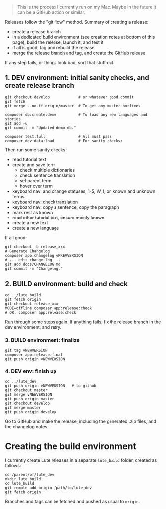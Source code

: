> This is the process I currently run on my Mac.  Maybe in the future it can be a GitHub action or similar.

Releases follow the "git flow" method.  Summary of creating a release:

* create a release branch
* in a dedicated build environment (see creation notes at bottom of this page), build the release, launch it, and test it
* if all is good, tag and rebuild the release
* merge the release branch and tag, and create the GitHub release

If any step fails, or things look bad, sort that stuff out.

## 1. DEV environment: initial sanity checks, and create release branch

```
git checkout develop             # or whatever good commit
git fetch
git merge --no-ff origin/master  # To get any master hotfixes

composer db:create:demo          # To load any new languages and stories
git add -u
git commit -m "Updated demo db."

composer test:full               # All must pass
composer dev:data:load           # For sanity checks:
```

Then run some sanity checks:

* read tutorial text
* create and save term
  * check multiple dictionaries
  * check sentence translation
  * set parent term
  * hover over term
* keyboard nav: and change statuses, 1-5, W, I, on known and unknown terms
* keyboard nav: check translation
* keyboard nav: copy a sentence, copy the paragraph
* mark rest as known
* read other tutorial text, ensure mostly known
* create a new text
* create a new language

If all good:

```
git checkout -b release_xxx
# Generate Changelog
composer app:changelog vPREVVERSION
# ... edit change log ...
git add docs/CHANGELOG.md
git commit -m "Changelog."
```

## 2. BUILD environment: build and check

```
cd ../lute_build
git fetch origin
git checkout release_xxx
MODE=offline composer app:release:check
# OR: composer app:release:check
```

Run through some steps again.  If anything fails, fix the release branch in the dev environment, and retry.

### 3. BUILD environment: finalize

```
git tag vNEWVERSION
composer app:release:final
git push origin vNEWVERSION
```

### 4. DEV env: finish up

```
cd ../lute_dev
git push origin vNEWVERSION   # to github
git checkout master
git merge vNEWVERSION
git push origin master
git checkout develop
git merge master
git push origin develop
```

Go to GitHub and make the release, including the generated .zip files, and the changelog notes.


# Creating the build environment

I currently create Lute releases in a separate `lute_build` folder, created as follows:

```
cd /parent/of/lute_dev
mkdir lute_build
cd lute_build
git remote add origin /path/to/lute_dev
git fetch origin
```

Branches and tags can be fetched and pushed as usual to `origin`.
